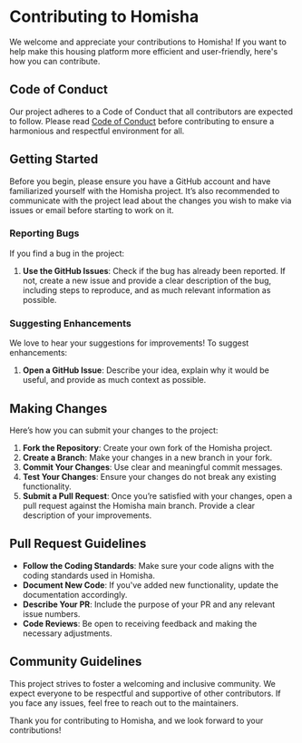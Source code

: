 # Contributing to Homisha

We welcome and appreciate your contributions to Homisha! If you want to help make this housing platform more efficient and user-friendly, here's how you can contribute.

## Code of Conduct

Our project adheres to a Code of Conduct that all contributors are expected to follow. Please read [Code of Conduct](link-to-CODE-OF-CONDUCT.md) before contributing to ensure a harmonious and respectful environment for all.

## Getting Started

Before you begin, please ensure you have a GitHub account and have familiarized yourself with the Homisha project. It’s also recommended to communicate with the project lead about the changes you wish to make via issues or email before starting to work on it.

### Reporting Bugs

If you find a bug in the project:

1. **Use the GitHub Issues**: Check if the bug has already been reported. If not, create a new issue and provide a clear description of the bug, including steps to reproduce, and as much relevant information as possible.

### Suggesting Enhancements

We love to hear your suggestions for improvements! To suggest enhancements:

1. **Open a GitHub Issue**: Describe your idea, explain why it would be useful, and provide as much context as possible.

## Making Changes

Here’s how you can submit your changes to the project:

1. **Fork the Repository**: Create your own fork of the Homisha project.
2. **Create a Branch**: Make your changes in a new branch in your fork.
3. **Commit Your Changes**: Use clear and meaningful commit messages.
4. **Test Your Changes**: Ensure your changes do not break any existing functionality.
5. **Submit a Pull Request**: Once you’re satisfied with your changes, open a pull request against the Homisha main branch. Provide a clear description of your improvements.

## Pull Request Guidelines

- **Follow the Coding Standards**: Make sure your code aligns with the coding standards used in Homisha.
- **Document New Code**: If you've added new functionality, update the documentation accordingly.
- **Describe Your PR**: Include the purpose of your PR and any relevant issue numbers.
- **Code Reviews**: Be open to receiving feedback and making the necessary adjustments.

## Community Guidelines

This project strives to foster a welcoming and inclusive community. We expect everyone to be respectful and supportive of other contributors. If you face any issues, feel free to reach out to the maintainers.

Thank you for contributing to Homisha, and we look forward to your contributions!
